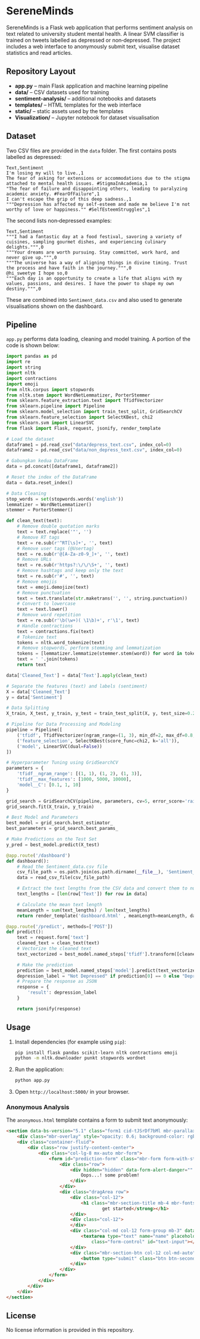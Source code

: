 # SereneMinds

SereneMinds is a Flask web application that performs sentiment analysis on text related to university student mental health. A linear SVM classifier is trained on tweets labelled as depressed or non‑depressed. The project includes a web interface to anonymously submit text, visualise dataset statistics and read articles.

## Repository Layout

- **app.py** – main Flask application and machine learning pipeline
- **data/** – CSV datasets used for training
- **sentiment-analysis/** – additional notebooks and datasets
- **templates/** – HTML templates for the web interface
- **static/** – static assets used by the templates
- **Visualization/** – Jupyter notebook for dataset visualisation

## Dataset

Two CSV files are provided in the `data` folder. The first contains posts labelled as depressed:

```csv
Text,Sentiment
I'm losing my will to live.,1
The fear of asking for extensions or accommodations due to the stigma attached to mental health issues. #StigmaInAcademia,1
"The fear of failure and disappointing others, leading to paralyzing academic anxiety. #FearOfFailure",1
I can't escape the grip of this deep sadness.,1
"""Depression has affected my self-esteem and made me believe I'm not worthy of love or happiness."" #SelfEsteemStruggles",1
```

The second lists non‑depressed examples:

```csv
Text,Sentiment
"""I had a fantastic day at a food festival, savoring a variety of cuisines, sampling gourmet dishes, and experiencing culinary delights.""",0
"""Your dreams are worth pursuing. Stay committed, work hard, and never give up.""",0
"""The universe has a way of aligning things in divine timing. Trust the process and have faith in the journey.""",0
@hi_sweetye I hope so,0
"""Each day is an opportunity to create a life that aligns with my values, passions, and desires. I have the power to shape my own destiny.""",0
```

These are combined into `Sentiment_data.csv` and also used to generate visualisations shown on the dashboard.

## Pipeline

`app.py` performs data loading, cleaning and model training. A portion of the code is shown below:

```python
import pandas as pd
import re
import string
import nltk
import contractions
import emoji
from nltk.corpus import stopwords
from nltk.stem import WordNetLemmatizer, PorterStemmer
from sklearn.feature_extraction.text import TfidfVectorizer
from sklearn.pipeline import Pipeline
from sklearn.model_selection import train_test_split, GridSearchCV
from sklearn.feature_selection import SelectKBest, chi2
from sklearn.svm import LinearSVC
from flask import Flask, request, jsonify, render_template

# Load the dataset
dataframe1 = pd.read_csv("data/depress_text.csv", index_col=0)
dataframe2 = pd.read_csv("data/non_depress_text.csv", index_col=0)

# Gabungkan kedua DataFrame
data = pd.concat([dataframe1, dataframe2])

# Reset the index of the DataFrame
data = data.reset_index()

# Data Cleaning
stop_words = set(stopwords.words('english'))
lemmatizer = WordNetLemmatizer()
stemmer = PorterStemmer()

def clean_text(text):
    # Remove double quotation marks
    text = text.replace('"', '')
    # Remove RT tags
    text = re.sub(r'^RT[\s]+', '', text)
    # Remove user tags (@Usertag)
    text = re.sub(r'@[A-Za-z0-9_]+', '', text)
    # Remove URLs
    text = re.sub(r'https?:\/\/\S+', '', text)
    # Remove hashtags and keep only the text
    text = re.sub(r'#', '', text)
    # Remove emojis
    text = emoji.demojize(text)
    # Remove punctuation
    text = text.translate(str.maketrans('', '', string.punctuation))
    # Convert to lowercase
    text = text.lower()
    # Remove word repetition
    text = re.sub(r'\b(\w+)( \1\b)+', r'\1', text)
    # Handle contractions
    text = contractions.fix(text)
    # Tokenize text
    tokens = nltk.word_tokenize(text)
    # Remove stopwords, perform stemming and lemmatization
    tokens = [lemmatizer.lemmatize(stemmer.stem(word)) for word in tokens if word not in stop_words]
    text = ' '.join(tokens)
    return text

data['Cleaned_Text'] = data['Text'].apply(clean_text)
```

```python
# Separate the features (text) and labels (sentiment)
X = data['Cleaned_Text']
y = data['Sentiment']

# Data Splitting
X_train, X_test, y_train, y_test = train_test_split(X, y, test_size=0.2, random_state=42)

# Pipeline for Data Processing and Modeling
pipeline = Pipeline([
    ('tfidf', TfidfVectorizer(ngram_range=(1, 3), min_df=2, max_df=0.8, max_features=5000)),
    ('feature_selection', SelectKBest(score_func=chi2, k='all')),
    ('model', LinearSVC(dual=False))
])

# Hyperparameter Tuning using GridSearchCV
parameters = {
    'tfidf__ngram_range': [(1, 1), (1, 2), (1, 3)],
    'tfidf__max_features': [1000, 5000, 10000],
    'model__C': [0.1, 1, 10]
}

grid_search = GridSearchCV(pipeline, parameters, cv=5, error_score='raise')
grid_search.fit(X_train, y_train)

# Best Model and Parameters
best_model = grid_search.best_estimator_
best_parameters = grid_search.best_params_

# Make Predictions on the Test Set
y_pred = best_model.predict(X_test)
```

```python
@app.route('/dashboard')
def dashboard():
    # Read the Sentiment_data.csv file
    csv_file_path = os.path.join(os.path.dirname(__file__), 'Sentiment_data.csv')
    data = read_csv_file(csv_file_path)

    # Extract the text lengths from the CSV data and convert them to numbers
    text_lengths = [len(row['Text']) for row in data]

    # Calculate the mean text length
    meanLength = sum(text_lengths) / len(text_lengths)
    return render_template('dashboard.html' , meanLength=meanLength, data=data)

@app.route('/predict', methods=['POST'])
def predict():
    text = request.form['text']
    cleaned_text = clean_text(text)
    # Vectorize the cleaned text
    text_vectorized = best_model.named_steps['tfidf'].transform([cleaned_text])

    # Make the prediction
    prediction = best_model.named_steps['model'].predict(text_vectorized)
    depression_label = "Not Depressed" if prediction[0] == 0 else "Depressed"
    # Prepare the response as JSON
    response = {
        'result': depression_label
    }

    return jsonify(response)
```

## Usage

1. Install dependencies (for example using `pip`):
   ```bash
   pip install flask pandas scikit-learn nltk contractions emoji
   python -m nltk.downloader punkt stopwords wordnet
   ```
2. Run the application:
   ```bash
   python app.py
   ```
3. Open `http://localhost:5000/` in your browser.

### Anonymous Analysis

The `anonymous.html` template contains a form to submit text anonymously:

```html
<section data-bs-version="5.1" class="form1 cid-tJSrDf7bMl mbr-parallax-background" id="form1-1u">
    <div class="mbr-overlay" style="opacity: 0.6; background-color: rgb(255, 255, 255);"></div>
    <div class="container-fluid">
        <div class="row justify-content-center">
            <div class="col-lg-8 mx-auto mbr-form">
                <form id="prediction-form" class="mbr-form form-with-styler" data-verified="">
                    <div class="row">
                        <div hidden="hidden" data-form-alert-danger="" class="alert alert-danger col-12">
                            Oops...! some problem!
                        </div>
                    </div>
                    <div class="dragArea row">
                        <div class="col-12">
                            <h1 class="mbr-section-title mb-4 mbr-fonts-style align-center display-2"><strong>Lets
                                    get started</strong></h1>
                        </div>
                        <div class="col-12">
                        </div>
                        <div class="col-md col-12 form-group mb-3" data-for="name">
                            <textarea type="text" name="name" placeholder="Enter your text" data-form-field="Text"
                                class="form-control" id="text-input"></textarea>
                        </div>
                        <div class="mbr-section-btn col-12 col-md-auto">
                            <button type="submit" class="btn btn-secondary display-4">Analyse</button>
                        </div>
                    </div>
                </form>
            </div>
        </div>
    </div>
</section>
```

## License

No license information is provided in this repository.


